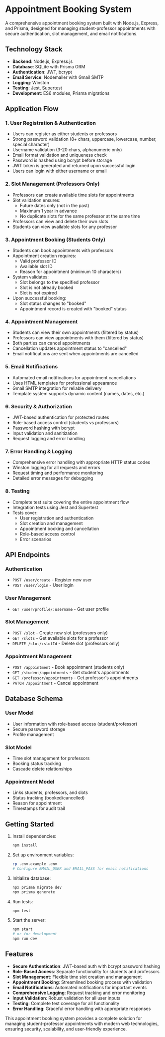 # Appointment Booking System

A comprehensive appointment booking system built with Node.js, Express, and Prisma, designed for managing student-professor appointments with secure authentication, slot management, and email notifications.

## Technology Stack

- **Backend**: Node.js, Express.js
- **Database**: SQLite with Prisma ORM
- **Authentication**: JWT, bcrypt
- **Email Service**: Nodemailer with Gmail SMTP
- **Logging**: Winston
- **Testing**: Jest, Supertest
- **Development**: ES6 modules, Prisma migrations

## Application Flow

### 1. User Registration & Authentication
- Users can register as either students or professors
- Strong password validation (8+ chars, uppercase, lowercase, number, special character)
- Username validation (3-20 chars, alphanumeric only)
- Email format validation and uniqueness check
- Password is hashed using bcrypt before storage
- JWT token is generated and returned upon successful login
- Users can login with either username or email

### 2. Slot Management (Professors Only)
- Professors can create available time slots for appointments
- Slot validation ensures:
  - Future dates only (not in the past)
  - Maximum 1 year in advance
  - No duplicate slots for the same professor at the same time
- Professors can view and delete their own slots
- Students can view available slots for any professor

### 3. Appointment Booking (Students Only)
- Students can book appointments with professors
- Appointment creation requires:
  - Valid professor ID
  - Available slot ID
  - Reason for appointment (minimum 10 characters)
- System validates:
  - Slot belongs to the specified professor
  - Slot is not already booked
  - Slot is not expired
- Upon successful booking:
  - Slot status changes to "booked"
  - Appointment record is created with "booked" status

### 4. Appointment Management
- Students can view their own appointments (filtered by status)
- Professors can view appointments with them (filtered by status)
- Both parties can cancel appointments
- Cancellation updates appointment status to "cancelled"
- Email notifications are sent when appointments are cancelled

### 5. Email Notifications
- Automated email notifications for appointment cancellations
- Uses HTML templates for professional appearance
- Gmail SMTP integration for reliable delivery
- Template system supports dynamic content (names, dates, etc.)

### 6. Security & Authorization
- JWT-based authentication for protected routes
- Role-based access control (students vs professors)
- Password hashing with bcrypt
- Input validation and sanitization
- Request logging and error handling

### 7. Error Handling & Logging
- Comprehensive error handling with appropriate HTTP status codes
- Winston logging for all requests and errors
- Request timing and performance monitoring
- Detailed error messages for debugging

### 8. Testing
- Complete test suite covering the entire appointment flow
- Integration tests using Jest and Supertest
- Tests cover:
  - User registration and authentication
  - Slot creation and management
  - Appointment booking and cancellation
  - Role-based access control
  - Error scenarios

## API Endpoints

### Authentication
- `POST /user/create` - Register new user
- `POST /user/login` - User login

### User Management
- `GET /user/profile/:username` - Get user profile

### Slot Management
- `POST /slot` - Create new slot (professors only)
- `GET /slots` - Get available slots for a professor
- `DELETE /slot/:slotId` - Delete slot (professors only)

### Appointment Management
- `POST /appointment` - Book appointment (students only)
- `GET /student/appointments` - Get student's appointments
- `GET /professor/appointments` - Get professor's appointments
- `PATCH /appointment` - Cancel appointment

## Database Schema

### User Model
- User information with role-based access (student/professor)
- Secure password storage
- Profile management

### Slot Model
- Time slot management for professors
- Booking status tracking
- Cascade delete relationships

### Appointment Model
- Links students, professors, and slots
- Status tracking (booked/cancelled)
- Reason for appointment
- Timestamps for audit trail

## Getting Started

1. Install dependencies:
   ```bash
   npm install
   ```

2. Set up environment variables:
   ```bash
   cp .env.example .env
   # Configure EMAIL_USER and EMAIL_PASS for email notifications
   ```

3. Initialize database:
   ```bash
   npx prisma migrate dev
   npx prisma generate
   ```

4. Run tests:
   ```bash
   npm test
   ```

5. Start the server:
   ```bash
   npm start
   # or for development
   npm run dev
   ```

## Features

- **Secure Authentication**: JWT-based auth with bcrypt password hashing
- **Role-Based Access**: Separate functionality for students and professors
- **Slot Management**: Flexible time slot creation and management
- **Appointment Booking**: Streamlined booking process with validation
- **Email Notifications**: Automated notifications for important events
- **Comprehensive Logging**: Request tracking and error monitoring
- **Input Validation**: Robust validation for all user inputs
- **Testing**: Complete test coverage for all functionality
- **Error Handling**: Graceful error handling with appropriate responses

This appointment booking system provides a complete solution for managing student-professor appointments with modern web technologies, ensuring security, scalability, and user-friendly experience.
